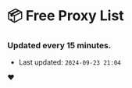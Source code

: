 # :package: Free Proxy List
### Updated every 15 minutes.

- Last updated: `2024-09-23 21:04`

:heart:
